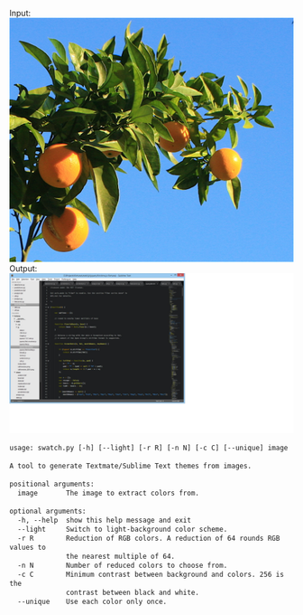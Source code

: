 Input: ![Oranges picture](/sample.jpg)
Output: ![Oranges screenshot](/screenshot.jpg)

    usage: swatch.py [-h] [--light] [-r R] [-n N] [-c C] [--unique] image
    
    A tool to generate Textmate/Sublime Text themes from images.
    
    positional arguments:
      image       The image to extract colors from.
    
    optional arguments:
      -h, --help  show this help message and exit
      --light     Switch to light-background color scheme.
      -r R        Reduction of RGB colors. A reduction of 64 rounds RGB values to
    			  the nearest multiple of 64.
      -n N        Number of reduced colors to choose from.
      -c C        Minimum contrast between background and colors. 256 is the
    			  contrast between black and white.
      --unique    Use each color only once.